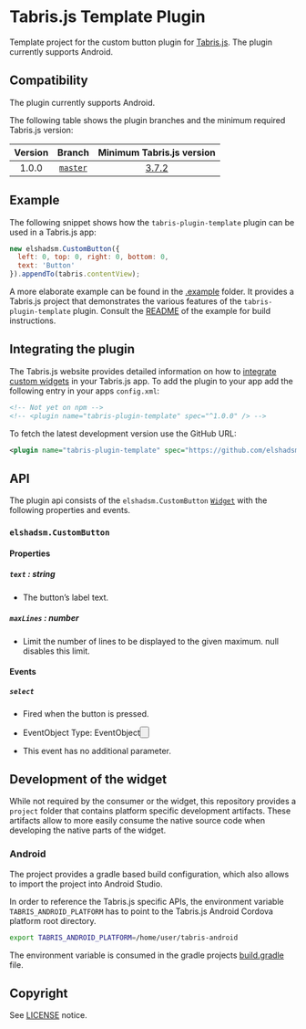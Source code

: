 # Tabris.js Template Plugin

Template project for the custom button plugin for [Tabris.js](https://tabrisjs.com). The plugin currently supports Android.

## Compatibility

The plugin currently supports Android. 

The following table shows the plugin branches and the minimum required Tabris.js version:

| Version | Branch | Minimum Tabris.js version |
|:---:|:---:|:---:|
| 1.0.0 | [`master`](https://github.com/elshadsm/tabris-plugin-template/tree/master) | [3.7.2](https://github.com/eclipsesource/tabris-js/releases/tag/v3.7.2) |

## Example

The following snippet shows how the `tabris-plugin-template` plugin can be used in a Tabris.js app:

```js
new elshadsm.CustomButton({
  left: 0, top: 0, right: 0, bottom: 0,
  text: 'Button'
}).appendTo(tabris.contentView);
```

A more elaborate example can be found in the [.example](.example/) folder. It provides a Tabris.js project that demonstrates the various features of the `tabris-plugin-template` plugin. Consult the [README](.example/README.md) of the example for build instructions.

## Integrating the plugin

The Tabris.js website provides detailed information on how to [integrate custom widgets](https://docs.tabris.com/latest/build.html#integrating-cordova-plugins) in your Tabris.js app. To add the plugin to your app add the following entry in your apps `config.xml`:

```xml
<!-- Not yet on npm -->
<!-- <plugin name="tabris-plugin-template" spec="^1.0.0" /> -->
```

To fetch the latest development version use the GitHub URL:

```xml
<plugin name="tabris-plugin-template" spec="https://github.com/elshadsm/tabris-plugin-template.git" />
```

## API

The plugin api consists of the `elshadsm.CustomButton` [`Widget`](http://docs.tabris.com/latest/api/Widget.html) with the following properties and events.

### `elshadsm.CustomButton`

#### Properties

##### `text` : _string_

* The button’s label text.

##### `maxLines` : _number_

* Limit the number of lines to be displayed to the given maximum. null disables this limit.

#### Events

##### `select`

* Fired when the button is pressed.

* EventObject Type: EventObject<Button>

* This event has no additional parameter.

## Development of the widget

While not required by the consumer or the widget, this repository provides a `project` folder that contains platform specific development artifacts. These artifacts allow to more easily consume the native source code when developing the native parts of the widget.

### Android

The project provides a gradle based build configuration, which also allows to import the project into Android Studio.

In order to reference the Tabris.js specific APIs, the environment variable `TABRIS_ANDROID_PLATFORM` has to point to the Tabris.js Android Cordova platform root directory.

```bash
export TABRIS_ANDROID_PLATFORM=/home/user/tabris-android
```

The environment variable is consumed in the gradle projects [build.gradle](project/android/build.gradle) file.

## Copyright

 See [LICENSE](LICENSE) notice.

